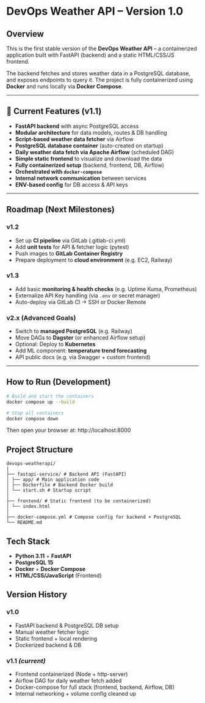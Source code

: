 # DevOps Weather API – Version 1.0

## Overview

This is the first stable version of the **DevOps Weather API** – a containerized application built with FastAPI (backend) and a static HTML/CSS/JS frontend.

The backend fetches and stores weather data in a PostgreSQL database, and exposes endpoints to query it. The project is fully containerized using **Docker** and runs locally via **Docker Compose**.

---

## 🔄 Current Features (**v1.1**)

- **FastAPI backend** with async PostgreSQL access
- **Modular architecture** for data models, routes & DB handling
- **Script-based weather data fetcher** via Airflow
- **PostgreSQL database container** (auto-created on startup)
- **Daily weather data fetch via Apache Airflow** (scheduled DAG)
- **Simple static frontend** to visualize and download the data
- **Fully containerized setup** (backend, frontend, DB, Airflow)
- **Orchestrated with `docker-compose`**
- **Internal network communication** between services
- **ENV-based config** for DB access & API keys

---

## Roadmap (Next Milestones)

### **v1.2**
- Set up **CI pipeline** via GitLab (.gitlab-ci.yml)
- Add **unit tests** for API & fetcher logic (pytest)
- Push images to **GitLab Container Registry**
- Prepare deployment to **cloud environment** (e.g. EC2, Railway)

### **v1.3**
- Add basic **monitoring & health checks** (e.g. Uptime Kuma, Prometheus)
- Externalize API Key handling (via `.env` or secret manager)
- Auto-deploy via GitLab CI → SSH or Docker Remote

### **v2.x (Advanced Goals)**
- Switch to **managed PostgreSQL** (e.g. Railway)
- Move DAGs to **Dagster** (or enhanced Airflow setup)
- Optional: Deploy to **Kubernetes**
- Add ML component: **temperature trend forecasting**
- API public docs (e.g. via Swagger + custom frontend)

---

## How to Run (Development)

```bash
# Build and start the containers
docker compose up --build

# Stop all containers
docker compose down
```

Then open your browser at: http://localhost:8000

## Project Structure

```
devops-weatherapi/
│
├── fastapi-service/ # Backend API (FastAPI)
│ ├── app/ # Main application code
│ ├── Dockerfile # Backend Docker build
│ └── start.sh # Startup script
│
├── frontend/ # Static frontend (to be containerized)
│ └── index.html
│
├── docker-compose.yml # Compose config for backend + PostgreSQL
└── README.md
```

## Tech Stack

- **Python 3.11** + **FastAPI**
- **PostgreSQL 15**
- **Docker** + **Docker Compose**
- **HTML/CSS/JavaScript** (Frontend)

## Version History

### v1.0
- FastAPI backend & PostgreSQL DB setup
- Manual weather fetcher logic
- Static frontend + local rendering
- Dockerized backend & DB

### v1.1 *(current)*
- Frontend containerized (Node + http-server)
- Airflow DAG for daily weather fetch added
- Docker-compose for full stack (frontend, backend, Airflow, DB)
- Internal networking + volume config cleaned up